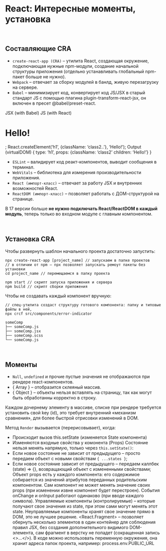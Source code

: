 # React: Интересные моменты, установка

<br>

## Составляющие CRA

* `сreate-react-app (CRA)` – утилита React, создающая окружение, подключающая нужные npm-модули, создание начальной структуры приложения (отдельно устанавливать глобальный npm-пакет больше не нужно).
* `Webpack` – отвечает за сборку модулей в банлд, живую перезагрузку на сервере.
* `Babel` – минимизирует код, конвертирует код JS/JSX в старый стандарт JS с помощью плагина plugin-transform-react-jsx, он включен в пресет @babel/preset-react.

JSX (with Babel)	JS (with React)
<h1>Hello!</h1>;	React.createElement(‘h1’, {className: ‘class2..’}, ‘Hello!’);
Output (virtualDOM)	{ type: ‘h1’, props: {className: ‘class2’ children: ‘Hello!’} }

* `ESLint` – валидирует код реакт-компонентов, выводит сообщения в терминал.
* `WebVitals` – библиотека для измерения производительности приложения.
* `React (импорт-класс)` – отвечает за работу JSX и внутренних возможностей React.
* `ReactDOM (импорт-класс)` – позволяет работать с ДОМ-структурой на странице.

В 17 версии больше __не нужно подключать React/ReactDOM в каждый модуль__, теперь только во входном модуле с главным компонентом.

<br>

## Установка CRA
Чтобы развернуть шаблон начального проекта достаточно запустить:  
```
npx create-react-app [project_name] // запускаем в папке проектов
// в отличии от npm – npx позволяет запускать ремоут пакеты без установки
cd project_name // перемещаемся в папку проекта

npm start // скрипт запуска приложения и сервера
npm build // скрипт сборки приложения
```

Чтобы не создавать каждый компонент вручную:  
```
// спец-утилита создаст структуру готового компонента: папку и типовые файлы в ней, 
npx crcf src/components/error-indicator 

someComp
├── someComp.js
├── someComp.jsx
├── someComp.scss
└── someComp.js
```
<br>

## Моменты
* `Null`, `undefined` и прочие пустые значения не отображаются при рендере react-компонентов. 
* { Array } – отобразится склеяный массив. 
* { Object } – объекты нельзя вставлять на страницу, так как могут быть обработанны корректно в строку.

Каждом дочернему элементу в массиве, списке при рендере требуется установить свой key (id), это требует внутренний «механизм сравнения», для более быстрой отрисовки изменений в DOM.

Метод `Render` вызывается (перерисовывает), когда:
* Происходит вызов this.setState (изменяется State компонента)
* Изменяются входные свойства у комонента (Props)
Состояние нельзя менять напрямую, только через `this.setState()`: 
* Если новое состояние не зависит от предыдущего – просто передаем объект с новыми свойствам `{ ...states }`;
* Если новое состояние зависит от предыдущего – передаем каллбек (state) => {}, возвращающий объект с измененными свойствами;
Объект props есть у каждого компонента: его содержимое собирается из значений атрибутов переданных родительским компонентом. Сам компонент не может менять значение своих props (при изменении извне компонент будет перестроен).
События onChange и onInput работают одинаково (при вводе каждого символа).
Управляемые компоненты (контролируемые) – которые получают свое значения из state, при этом сами могут менять	 этот state. Неуправляемые компоненты хранят свое значение прямо в DOM, это не лучшее решение.
<React.Fragment> – позволяет обернуть несколько элементов в один контейнер для соблюдения правил JSX, без создания дополнительного видимого DOM-элемента, сам фрагмент в верстку не попадет (сокращенная запись <>…</>).
В коде можно использовать переменную окружения, она хранит адреса папок проекта, например: process.env.PUBLIC_URL
